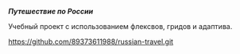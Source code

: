 ***Путешествие по России***

Учебный проект с использованием флексвов, гридов и адаптива.

https://github.com/89373611988/russian-travel.git
